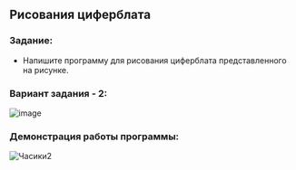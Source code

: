 ## Рисования циферблата

### Задание:
- Напишите программу для рисования циферблата представленного на рисунке.

### Вариант задания - 2:

![image](https://user-images.githubusercontent.com/90133237/226110066-fb3ebcd9-5ff1-4845-8911-41d5bf6dad1c.png)

### Демонстрация работы программы:

![Часики2](https://user-images.githubusercontent.com/90133237/226110089-cb4d5497-13aa-4c80-9f76-d402f9e9603b.gif)
